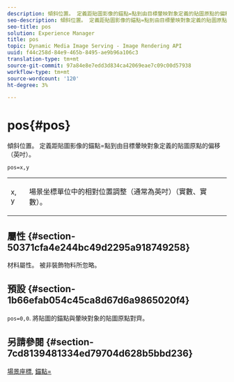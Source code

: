 ```yaml
---
description: 傾斜位置。 定義距貼圖影像的錨點=點到由目標暈映對象定義的貼圖原點的偏移（英吋）。
seo-description: 傾斜位置。 定義距貼圖影像的錨點=點到由目標暈映對象定義的貼圖原點的偏移（英吋）。
seo-title: pos
solution: Experience Manager
title: pos
topic: Dynamic Media Image Serving - Image Rendering API
uuid: f44c258d-84e9-465b-8495-ae9b96a106c3
translation-type: tm+mt
source-git-commit: 97a84e8e7edd3d834ca42069eae7c09c00d57938
workflow-type: tm+mt
source-wordcount: '120'
ht-degree: 3%

---
```



# pos{#pos}

傾斜位置。 定義距貼圖影像的錨點=點到由目標暈映對象定義的貼圖原點的偏移（英吋）。

`pos=x,y`

<table id="simpletable_DB3B64EFB67A47AD843812324ABFAE45"> 
 <tr class="strow"> 
  <td class="stentry"> <p><span class="varname"> x</span>,<span class="varname"> y</span> </p></td> 
  <td class="stentry"> <p>場景坐標單位中的相對位置調整（通常為英吋）（實數、實數）。 </p></td> 
 </tr> 
</table>

## 屬性 {#section-50371cfa4e244bc49d2295a918749258}

材料屬性。 被非裝飾物料所忽略。

## 預設 {#section-1b66efab054c45ca8d67d6a9865020f4}

`pos=0,0`. 將貼圖的錨點與暈映對象的貼圖原點對齊。

## 另請參閱 {#section-7cd8139481334ed79704d628b5bbd236}

[場景座標](../../../../../ir-api/http-protocol/image-rendering-api-ref/c-ir-http-protocol-ref/c-ir-http-protocol-syntax-and-features/c-ir-vignettes/c-ir-scene-coordinates.md#concept-528507024fa640b19a2631357febf7f1), [錨點=](../../../../../ir-api/http-protocol/image-rendering-api-ref/c-ir-http-protocol-ref/c-ir-http-protocol-command-reference/r-ir-http-anchor.md#reference-d53923d785c9442997dc7f2199524c26)
